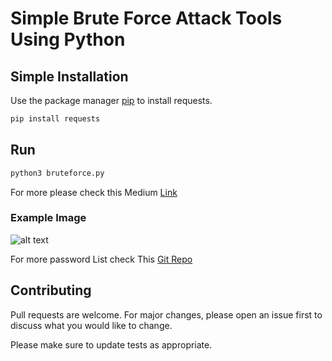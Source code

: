 # Simple Brute Force Attack Tools Using Python


## Simple Installation

Use the package manager [pip](https://pip.pypa.io/en/stable/) to install requests.

```bash
pip install requests
```

## Run

```bash
python3 bruteforce.py
```
For more please check this Medium [Link](https://medium.com/@textmeantu/brute-force-attack-with-python-c1d70fcba607)
 
### Example Image

![alt text](https://raw.githubusercontent.com/Antu7/python-bruteForce/master/test_example.jpg)

For more password List check This [Git Repo](https://github.com/Antu7/password-generator)


## Contributing
Pull requests are welcome. For major changes, please open an issue first to discuss what you would like to change.

Please make sure to update tests as appropriate.
